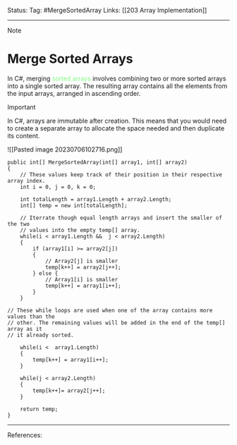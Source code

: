 Status: 
Tag: #MergeSortedArray
Links: [[203 Array Implementation]]

---
> [!note] 
>  # Merge Sorted Arrays

In C#, merging <font style="color:#81fd83">sorted arrays</font> involves combining two or more sorted arrays into a single sorted array. The resulting array contains all the elements from the input arrays, arranged in ascending order.

> [!important] 
> In C#, arrays are immutable after creation. This means that you would need to create a separate array to allocate the space needed and then duplicate its content.

![[Pasted image 20230706102716.png]]

``` run-csharp
public int[] MergeSortedArray(int[] array1, int[] array2)
{
	// These values keep track of their position in their respective array index.
    int i = 0, j = 0, k = 0;

    int totalLength = array1.Length + array2.Length;
    int[] temp = new int[totalLength];

    // Iterrate though equal length arrays and insert the smaller of the two 
    // values into the empty temp[] array.
    while(i < array1.Length &&  j < array2.Length)
    {
        if (array1[i] >= array2[j])
        {
            // Array2[j] is smaller
            temp[k++] = array2[j++];
        } else {
	        // Array1[i] is smaller
            temp[k++] = array1[i++];
        }
    }

// These while loops are used when one of the array contains more values than the
// other. The remaining values will be added in the end of the temp[] array as it
// it already sorted.

    while(i <  array1.Length)
    {
        temp[k++] = array1[i++];
    }

    while(j < array2.Length)
    {
        temp[k++]= array2[j++];
    }

    return temp;
}
```

---
References: